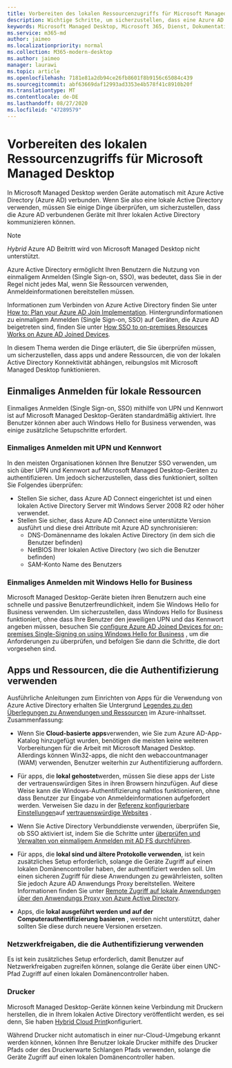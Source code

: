 ```yaml
---
title: Vorbereiten des lokalen Ressourcenzugriffs für Microsoft Managed Desktop
description: Wichtige Schritte, um sicherzustellen, dass eine Azure AD mit lokaler AD kommunizieren kann, um die Authentifizierung bereitzustellen
keywords: Microsoft Managed Desktop, Microsoft 365, Dienst, Dokumentation
ms.service: m365-md
author: jaimeo
ms.localizationpriority: normal
ms.collection: M365-modern-desktop
ms.author: jaimeo
manager: laurawi
ms.topic: article
ms.openlocfilehash: 7181e81a2db94ce26fb8601f8b9156c65084c439
ms.sourcegitcommit: abf63669daf12993ad3353e4b578f41c8910b20f
ms.translationtype: MT
ms.contentlocale: de-DE
ms.lasthandoff: 08/27/2020
ms.locfileid: "47289579"
---
```

#  <a name="prepare-on-premises-resources-access-for-microsoft-managed-desktop"></a>Vorbereiten des lokalen Ressourcenzugriffs für Microsoft Managed Desktop

In Microsoft Managed Desktop werden Geräte automatisch mit Azure Active Directory (Azure AD) verbunden. Wenn Sie also eine lokale Active Directory verwenden, müssen Sie einige Dinge überprüfen, um sicherzustellen, dass die Azure AD verbundenen Geräte mit Ihrer lokalen Active Directory kommunizieren können. 

> [!NOTE]  
> *Hybrid* Azure AD Beitritt wird von Microsoft Managed Desktop nicht unterstützt.

Azure Active Directory ermöglicht Ihren Benutzern die Nutzung von einmaligem Anmelden (Single Sign-on, SSO), was bedeutet, dass Sie in der Regel nicht jedes Mal, wenn Sie Ressourcen verwenden, Anmeldeinformationen bereitstellen müssen.

Informationen zum Verbinden von Azure Active Directory finden Sie unter [How to: Plan your Azure AD Join Implementation](https://docs.microsoft.com/azure/active-directory/devices/azureadjoin-plan). Hintergrundinformationen zu einmaligem Anmelden (Single Sign-on, SSO) auf Geräten, die Azure AD beigetreten sind, finden Sie unter [How SSO to on-premises Resources Works on Azure AD Joined Devices](https://docs.microsoft.com/azure/active-directory/devices/azuread-join-sso#how-it-works).


In diesem Thema werden die Dinge erläutert, die Sie überprüfen müssen, um sicherzustellen, dass apps und andere Ressourcen, die von der lokalen Active Directory Konnektivität abhängen, reibungslos mit Microsoft Managed Desktop funktionieren.


## <a name="single-sign-on-for-on-premises-resources"></a>Einmaliges Anmelden für lokale Ressourcen

Einmaliges Anmelden (Single Sign-on, SSO) mithilfe von UPN und Kennwort ist auf Microsoft Managed Desktop-Geräten standardmäßig aktiviert. Ihre Benutzer können aber auch Windows Hello for Business verwenden, was einige zusätzliche Setupschritte erfordert. 

### <a name="single-sign-on-by-using-upn-and-password"></a>Einmaliges Anmelden mit UPN und Kennwort

In den meisten Organisationen können Ihre Benutzer SSO verwenden, um sich über UPN und Kennwort auf Microsoft Managed Desktop-Geräten zu authentifizieren. Um jedoch sicherzustellen, dass dies funktioniert, sollten Sie Folgendes überprüfen:

- Stellen Sie sicher, dass Azure AD Connect eingerichtet ist und einen lokalen Active Directory Server mit Windows Server 2008 R2 oder höher verwendet.
- Stellen Sie sicher, dass Azure AD Connect eine unterstützte Version ausführt und diese drei Attribute mit Azure AD synchronisieren: 
    - DNS-Domänenname des lokalen Active Directory (in dem sich die Benutzer befinden)
    - NetBIOS Ihrer lokalen Active Directory (wo sich die Benutzer befinden)
    - SAM-Konto Name des Benutzers


### <a name="single-sign-on-by-using-windows-hello-for-business"></a>Einmaliges Anmelden mit Windows Hello for Business

Microsoft Managed Desktop-Geräte bieten ihren Benutzern auch eine schnelle und passive Benutzerfreundlichkeit, indem Sie Windows Hello for Business verwenden. Um sicherzustellen, dass Windows Hello for Business funktioniert, ohne dass Ihre Benutzer den jeweiligen UPN und das Kennwort angeben müssen, besuchen Sie [configure Azure AD Joined Devices for on-premises Single-Signing on using Windows Hello for Business](https://docs.microsoft.com/windows/security/identity-protection/hello-for-business/hello-hybrid-aadj-sso-base) , um die Anforderungen zu überprüfen, und befolgen Sie dann die Schritte, die dort vorgesehen sind.


## <a name="apps-and-resources-that-use-authentication"></a>Apps und Ressourcen, die die Authentifizierung verwenden

Ausführliche Anleitungen zum Einrichten von Apps für die Verwendung von Azure Active Directory erhalten Sie Untergrund [Legendes zu den Überlegungen zu Anwendungen und Ressourcen](https://docs.microsoft.com/azure/active-directory/devices/azureadjoin-plan#understand-considerations-for-applications-and-resources) im Azure-inhaltsset. Zusammenfassung:


- Wenn Sie **Cloud-basierte apps**verwenden, wie Sie zum Azure AD-App-Katalog hinzugefügt wurden, benötigen die meisten keine weiteren Vorbereitungen für die Arbeit mit Microsoft Managed Desktop. Allerdings können Win32-apps, die nicht den webaccountmanager (WAM) verwenden, Benutzer weiterhin zur Authentifizierung auffordern.

- Für apps, die **lokal gehostet**werden, müssen Sie diese apps der Liste der vertrauenswürdigen Sites in ihren Browsern hinzufügen. Auf diese Weise kann die Windows-Authentifizierung nahtlos funktionieren, ohne dass Benutzer zur Eingabe von Anmeldeinformationen aufgefordert werden. Verweisen Sie dazu in der [Referenz konfigurierbare Einstellungen](https://docs.microsoft.com/microsoft-365/managed-desktop/working-with-managed-desktop/config-setting-ref)auf [vertrauenswürdige Websites](https://docs.microsoft.com/microsoft-365/managed-desktop/working-with-managed-desktop/config-setting-ref#trusted-sites) .

- Wenn Sie Active Directory Verbunddienste verwenden, überprüfen Sie, ob SSO aktiviert ist, indem Sie die Schritte unter [überprüfen und Verwalten von einmaligem Anmelden mit AD FS durchführen](https://docs.microsoft.com/previous-versions/azure/azure-services/jj151809(v=azure.100)). 

- Für apps, die **lokal sind und ältere Protokolle verwenden**, ist kein zusätzliches Setup erforderlich, solange die Geräte Zugriff auf einen lokalen Domänencontroller haben, der authentifiziert werden soll. Um einen sicheren Zugriff für diese Anwendungen zu gewährleisten, sollten Sie jedoch Azure AD Anwendungs Proxy bereitstellen. Weitere Informationen finden Sie unter [Remote Zugriff auf lokale Anwendungen über den Anwendungs Proxy von Azure Active Directory](https://docs.microsoft.com/azure/active-directory/manage-apps/application-proxy).

- Apps, die **lokal ausgeführt werden und auf der Computerauthentifizierung basieren** , werden nicht unterstützt, daher sollten Sie diese durch neuere Versionen ersetzen.

### <a name="network-shares-that-use-authentication"></a>Netzwerkfreigaben, die die Authentifizierung verwenden

Es ist kein zusätzliches Setup erforderlich, damit Benutzer auf Netzwerkfreigaben zugreifen können, solange die Geräte über einen UNC-Pfad Zugriff auf einen lokalen Domänencontroller haben.

### <a name="printers"></a>Drucker

Microsoft Managed Desktop-Geräte können keine Verbindung mit Druckern herstellen, die in Ihrem lokalen Active Directory veröffentlicht werden, es sei denn, Sie haben [Hybrid Cloud Print](https://docs.microsoft.com/windows-server/administration/hybrid-cloud-print/hybrid-cloud-print-deploy)konfiguriert.

Während Drucker nicht automatisch in einer nur-Cloud-Umgebung erkannt werden können, können Ihre Benutzer lokale Drucker mithilfe des Drucker Pfads oder des Druckerwarte Schlangen Pfads verwenden, solange die Geräte Zugriff auf einen lokalen Domänencontroller haben.

<!--add fuller material on printers when available-->
